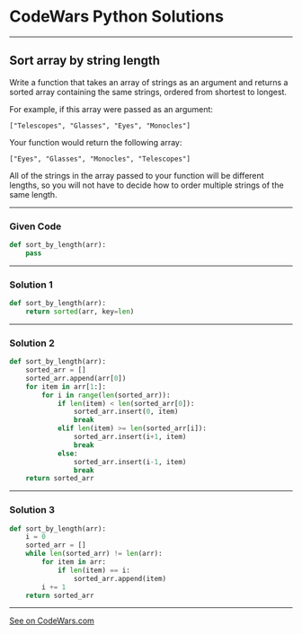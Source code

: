# CodeWars Python Solutions

---

## Sort array by string length

Write a function that takes an array of strings as an argument and returns a sorted array containing the same strings, ordered from shortest to longest.

For example, if this array were passed as an argument:

`["Telescopes", "Glasses", "Eyes", "Monocles"]`

Your function would return the following array:

`["Eyes", "Glasses", "Monocles", "Telescopes"]`

All of the strings in the array passed to your function will be different lengths, so you will not have to decide how to order multiple strings of the same length.

---

### Given Code


```python
def sort_by_length(arr):
    pass
```

---

### Solution 1


```python
def sort_by_length(arr):
    return sorted(arr, key=len)
```

---

### Solution 2


```python
def sort_by_length(arr):
    sorted_arr = []
    sorted_arr.append(arr[0])
    for item in arr[1:]:
        for i in range(len(sorted_arr)):
            if len(item) < len(sorted_arr[0]):
                sorted_arr.insert(0, item)
                break
            elif len(item) >= len(sorted_arr[i]):
                sorted_arr.insert(i+1, item)
                break
            else:
                sorted_arr.insert(i-1, item)
                break
    return sorted_arr
```

---

### Solution 3


```python
def sort_by_length(arr):
    i = 0
    sorted_arr = []
    while len(sorted_arr) != len(arr):
        for item in arr:
            if len(item) == i:
                sorted_arr.append(item)
        i += 1
    return sorted_arr
```

-------

[See on CodeWars.com](https://www.codewars.com/kata/57ea5b0b75ae11d1e800006c)
